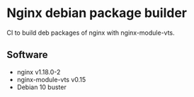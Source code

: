 # Nginx debian package builder

CI to build deb packages of nginx with nginx-module-vts.

## Software
* nginx v1.18.0-2
* nginx-module-vts v0.15
* Debian 10 buster
